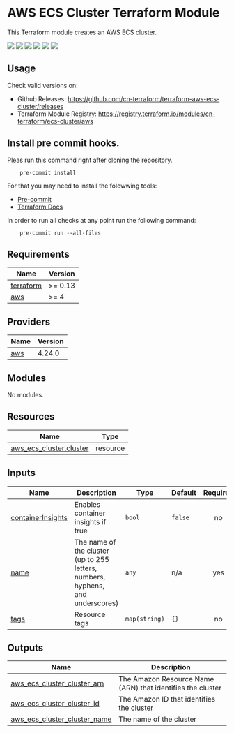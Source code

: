 # AWS ECS Cluster Terraform Module #

This Terraform module creates an AWS ECS cluster.

[![](https://github.com/cn-terraform/terraform-aws-ecs-cluster/workflows/terraform/badge.svg)](https://github.com/cn-terraform/terraform-aws-ecs-cluster/actions?query=workflow%3Aterraform)
[![](https://img.shields.io/github/license/cn-terraform/terraform-aws-ecs-cluster)](https://github.com/cn-terraform/terraform-aws-ecs-cluster)
[![](https://img.shields.io/github/issues/cn-terraform/terraform-aws-ecs-cluster)](https://github.com/cn-terraform/terraform-aws-ecs-cluster)
[![](https://img.shields.io/github/issues-closed/cn-terraform/terraform-aws-ecs-cluster)](https://github.com/cn-terraform/terraform-aws-ecs-cluster)
[![](https://img.shields.io/github/languages/code-size/cn-terraform/terraform-aws-ecs-cluster)](https://github.com/cn-terraform/terraform-aws-ecs-cluster)
[![](https://img.shields.io/github/repo-size/cn-terraform/terraform-aws-ecs-cluster)](https://github.com/cn-terraform/terraform-aws-ecs-cluster)

## Usage

Check valid versions on:
* Github Releases: <https://github.com/cn-terraform/terraform-aws-ecs-cluster/releases>
* Terraform Module Registry: <https://registry.terraform.io/modules/cn-terraform/ecs-cluster/aws>

## Install pre commit hooks.

Pleas run this command right after cloning the repository.

        pre-commit install

For that you may need to install the folowwing tools:
* [Pre-commit](https://pre-commit.com/) 
* [Terraform Docs](https://terraform-docs.io/)

In order to run all checks at any point run the following command:

        pre-commit run --all-files

<!-- BEGINNING OF PRE-COMMIT-TERRAFORM DOCS HOOK -->
## Requirements

| Name | Version |
|------|---------|
| <a name="requirement_terraform"></a> [terraform](#requirement\_terraform) | >= 0.13 |
| <a name="requirement_aws"></a> [aws](#requirement\_aws) | >= 4 |

## Providers

| Name | Version |
|------|---------|
| <a name="provider_aws"></a> [aws](#provider\_aws) | 4.24.0 |

## Modules

No modules.

## Resources

| Name | Type |
|------|------|
| [aws_ecs_cluster.cluster](https://registry.terraform.io/providers/hashicorp/aws/latest/docs/resources/ecs_cluster) | resource |

## Inputs

| Name | Description | Type | Default | Required |
|------|-------------|------|---------|:--------:|
| <a name="input_containerInsights"></a> [containerInsights](#input\_containerInsights) | Enables container insights if true | `bool` | `false` | no |
| <a name="input_name"></a> [name](#input\_name) | The name of the cluster (up to 255 letters, numbers, hyphens, and underscores) | `any` | n/a | yes |
| <a name="input_tags"></a> [tags](#input\_tags) | Resource tags | `map(string)` | `{}` | no |

## Outputs

| Name | Description |
|------|-------------|
| <a name="output_aws_ecs_cluster_cluster_arn"></a> [aws\_ecs\_cluster\_cluster\_arn](#output\_aws\_ecs\_cluster\_cluster\_arn) | The Amazon Resource Name (ARN) that identifies the cluster |
| <a name="output_aws_ecs_cluster_cluster_id"></a> [aws\_ecs\_cluster\_cluster\_id](#output\_aws\_ecs\_cluster\_cluster\_id) | The Amazon ID that identifies the cluster |
| <a name="output_aws_ecs_cluster_cluster_name"></a> [aws\_ecs\_cluster\_cluster\_name](#output\_aws\_ecs\_cluster\_cluster\_name) | The name of the cluster |
<!-- END OF PRE-COMMIT-TERRAFORM DOCS HOOK -->
